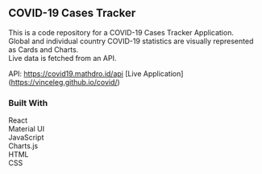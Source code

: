 ## COVID-19 Cases Tracker 

This is a code repository for a COVID-19 Cases Tracker Application.   
Global and individual country COVID-19 statistics are visually represented as Cards and Charts.  
Live data is fetched from an API.  

API: https://covid19.mathdro.id/api
[Live Application] (https://vinceleg.github.io/covid/)

### Built With

React  
Material UI  
JavaScript  
Charts.js  
HTML  
CSS  


